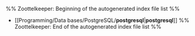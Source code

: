 %% Zoottelkeeper: Beginning of the autogenerated index file list  %%
-  [[Programming/Data bases/PostgreSQL/__postgresql__|__postgresql__]]
%% Zoottelkeeper: End of the autogenerated index file list  %%
